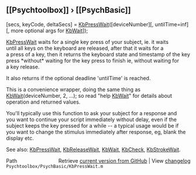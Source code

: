 ## [[Psychtoolbox]] &#8250; [[PsychBasic]]

[secs, keyCode, deltaSecs] = [KbPressWait](KbPressWait)([deviceNumber][, untilTime=inf][, more optional args for [KbWait](KbWait)]);  
  
[KbPressWait](KbPressWait) waits for a single key press of your subject, ie. it waits  
until all keys on the keyboard are released, after that it waits for a  
a press of a key, then it returns the keyboard state and timestamp of the key  
press \*without\* waiting for the key press to finish ie, without waiting for  
a key release.  
  
It also returns if the optional deadline 'untilTime' is reached.  
  
This is a convenience wrapper, doing the same thing as  
[KbWait](KbWait)(deviceNumber, 2, ...); so read "help [KbWait](KbWait)" for details about  
operation and returned values.  
  
You'll typically use this function to ask your subject for a response and  
you want to continue your script immediately without delay, even if the  
subject keeps the key pressed for a while -- a typical usage would be if  
you want to change the stimulus immediately after response, eg, blank the  
display etc.  
  
See also: [KbPressWait](KbPressWait), [KbReleaseWait](KbReleaseWait), [KbWait](KbWait), [KbCheck](KbCheck), [KbStrokeWait](KbStrokeWait).  




<div class="code_header" style="text-align:right;">
  <span style="float:left;">Path&nbsp;&nbsp;</span> <span class="counter">Retrieve <a href=
  "https://raw.github.com/Psychtoolbox-3/Psychtoolbox-3/beta/Psychtoolbox/PsychBasic/KbPressWait.m">current version from GitHub</a> | View <a href=
  "https://github.com/Psychtoolbox-3/Psychtoolbox-3/commits/beta/Psychtoolbox/PsychBasic/KbPressWait.m">changelog</a></span>
</div>
<div class="code">
  <code>Psychtoolbox/PsychBasic/KbPressWait.m</code>
</div>

